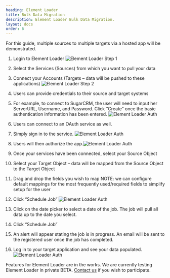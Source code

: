 ```yaml
---
heading: Element Loader
title: Bulk Data Migration
description: Element Loader Bulk Data Migration.
layout: docs
order: 6
---
```


For this guide, multiple sources to multiple targets via a hosted app will be demonstrated.

1. Login to Element Loader
![Element Loader Step 1](http://cloud-elements.com/wp-content/uploads/2015/05/Bulkloader1.png)

2. Select the Services (Sources) from which you want to pull your data

3. Connect your Accounts (Targets – data will be pushed to these applications)
![Element Loader Step 2](http://cloud-elements.com/wp-content/uploads/2015/05/Bulkloader2.png)


3. Users can provide credentials to their source and target systems

3. For example, to connect to SugarCRM, the user will need to input her ServerURL, Username, and Password. Click “Create” once the basic authentication information has been entered.
![Element Loader Auth](http://cloud-elements.com/wp-content/uploads/2015/05/Bulkloader7.png)

3. Users can connect to an OAuth service as well.

3. Simply sign in to the service.
![Element Loader Auth](http://cloud-elements.com/wp-content/uploads/2015/05/Bulkloader5.png)

3. Users will then authorize the app.![Element Loader Auth](http://cloud-elements.com/wp-content/uploads/2015/05/Bulkloader6.png)

4. Once your services have been connected, select your Source Object

5. Select your Target Object – data will be mapped from the Source Object to the Target Object

6. Drag and drop the fields you wish to map NOTE:  we can configure default mappings for the most frequently used/required fields to simplify setup for the user

7. Click “Schedule Job”
![Element Loader Auth](http://cloud-elements.com/wp-content/uploads/2015/05/Bulkloader3.png)

8. Click on the date picker to select a date of the job. The job will pull all data up to the date you select.

9. Click “Schedule Job”

10. An alert will appear stating the job is in progress. An email will be sent to the registered user once the job has completed.

11. Log in to your target application and see your data populated.
![Element Loader Auth](http://cloud-elements.com/wp-content/uploads/2015/05/Bulkloader4.png)

Features for Element Loader are in the works. We are currently testing Element Loader in private BETA. [Contact us](mailto:info@cloud-elements.com) if you wish to participate.
